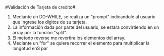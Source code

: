 #Validación de Tarjeta de credito#
1. Mediante un DO-WHILE, se realiza un "prompt" indicandole al usuario que ingrese los digitos de su tarjeta.
2. La información dada por parte del usuario, se estara convirtiendo en un array por la función "split".
3. El metodo reverse  me revertira los elementos del array.
4. Mediante un "for" se quiere recorrer el elemento para multiplicar la longotud enS par
